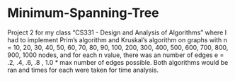 # Minimum-Spanning-Tree

Project 2 for my class “CS331 - Design and Analysis of Algorithms” where I had to implement Prim’s algorithm and Kruskal’s algorithm on graphs with n = 10, 20, 30, 40, 50, 60, 70, 80, 90, 100, 200, 300, 400, 500, 600, 700, 800, 900, 1000 nodes, and for each n value, there was an number of edges e = .2, .4, .6, .8 , 1.0 * max number of edges possible. Both algorithms would be ran and times for each were taken for time analysis. 

